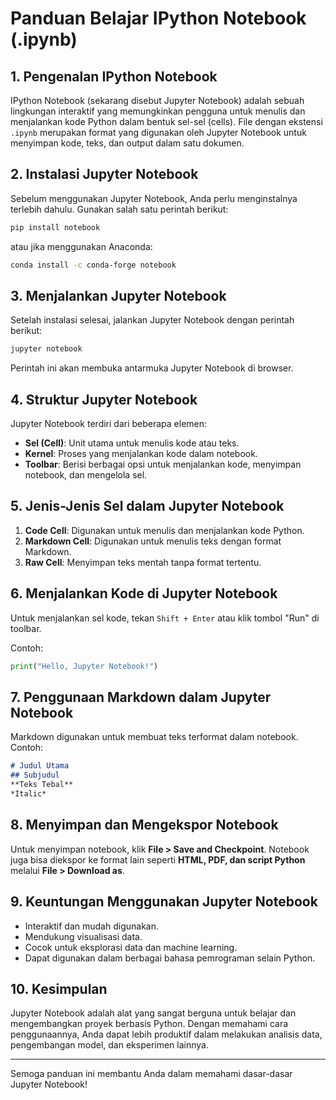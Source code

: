# Panduan Belajar IPython Notebook (.ipynb)

## 1. Pengenalan IPython Notebook
IPython Notebook (sekarang disebut Jupyter Notebook) adalah sebuah lingkungan interaktif yang memungkinkan pengguna untuk menulis dan menjalankan kode Python dalam bentuk sel-sel (cells). File dengan ekstensi `.ipynb` merupakan format yang digunakan oleh Jupyter Notebook untuk menyimpan kode, teks, dan output dalam satu dokumen.

## 2. Instalasi Jupyter Notebook
Sebelum menggunakan Jupyter Notebook, Anda perlu menginstalnya terlebih dahulu. Gunakan salah satu perintah berikut:

```bash
pip install notebook
```
atau jika menggunakan Anaconda:
```bash
conda install -c conda-forge notebook
```

## 3. Menjalankan Jupyter Notebook
Setelah instalasi selesai, jalankan Jupyter Notebook dengan perintah berikut:
```bash
jupyter notebook
```
Perintah ini akan membuka antarmuka Jupyter Notebook di browser.

## 4. Struktur Jupyter Notebook
Jupyter Notebook terdiri dari beberapa elemen:
- **Sel (Cell)**: Unit utama untuk menulis kode atau teks.
- **Kernel**: Proses yang menjalankan kode dalam notebook.
- **Toolbar**: Berisi berbagai opsi untuk menjalankan kode, menyimpan notebook, dan mengelola sel.

## 5. Jenis-Jenis Sel dalam Jupyter Notebook
1. **Code Cell**: Digunakan untuk menulis dan menjalankan kode Python.
2. **Markdown Cell**: Digunakan untuk menulis teks dengan format Markdown.
3. **Raw Cell**: Menyimpan teks mentah tanpa format tertentu.

## 6. Menjalankan Kode di Jupyter Notebook
Untuk menjalankan sel kode, tekan `Shift + Enter` atau klik tombol "Run" di toolbar.

Contoh:
```python
print("Hello, Jupyter Notebook!")
```

## 7. Penggunaan Markdown dalam Jupyter Notebook
Markdown digunakan untuk membuat teks terformat dalam notebook. Contoh:

```markdown
# Judul Utama
## Subjudul
**Teks Tebal**
*Italic*
```

## 8. Menyimpan dan Mengekspor Notebook
Untuk menyimpan notebook, klik **File > Save and Checkpoint**. Notebook juga bisa diekspor ke format lain seperti **HTML, PDF, dan script Python** melalui **File > Download as**.

## 9. Keuntungan Menggunakan Jupyter Notebook
- Interaktif dan mudah digunakan.
- Mendukung visualisasi data.
- Cocok untuk eksplorasi data dan machine learning.
- Dapat digunakan dalam berbagai bahasa pemrograman selain Python.

## 10. Kesimpulan
Jupyter Notebook adalah alat yang sangat berguna untuk belajar dan mengembangkan proyek berbasis Python. Dengan memahami cara penggunaannya, Anda dapat lebih produktif dalam melakukan analisis data, pengembangan model, dan eksperimen lainnya.

---
Semoga panduan ini membantu Anda dalam memahami dasar-dasar Jupyter Notebook!
